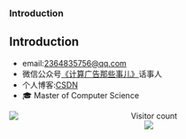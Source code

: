 ### Introduction

<!--
**FakerYFX/FakerYFX** is a ✨ _special_ ✨ repository because its `README.md` (this file) appears on your GitHub profile.

Here are some ideas to get you started:

- 🔭 I’m currently working on ...
- 🌱 I’m currently learning ...
- 👯 I’m looking to collaborate on ...
- 🤔 I’m looking for help with ...
- 💬 Ask me about ...
- 📫 How to reach me: ...
- 😄 Pronouns: ...
- ⚡ Fun fact: ...
-->


## Introduction

- email:2364835756@qq.com
- 微信公众号[《计算广告那些事儿》]([https://mp.weixin.qq.com/s/NkNeOYFd5L0AFYyn0ZU9AA](https://mp.weixin.qq.com/s?__biz=MzIwNTE0NTgyMQ==&mid=2247483695&idx=1&sn=53a8ff28b2777df0a427e4c22bcc6a8f&chksm=9734129da0439b8b6f0a9f91dff729d8343d98ecb29602ad691f110846416d3afbcb5ea45834#rd))话事人
- 个人博客:[CSDN]([https://zhpmatrix.github.io/](https://blog.csdn.net/GeorgePigX))
- 🎓 Master of Computer Science
  
<a href="https://github.com/zhpmatrix">
  <img align="left" src="https://github-readme-stats-sigma-five.vercel.app/api?username=FakerYFX&show_icons=truet&include_all_commits=True&hide=contribs)](https://github.com/anuraghazra/github-readme-stats" />
</a>

<p align="center"> 
  Visitor count<br>
  <img src="https://profile-counter.glitch.me/FakerYFX/count.svg" />
</p>

